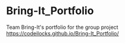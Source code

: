 # Bring-It_Portfolio
Team Bring-It's portfolio for the group project  
https://codeilocks.github.io/Bring-It_Portfolio/  
